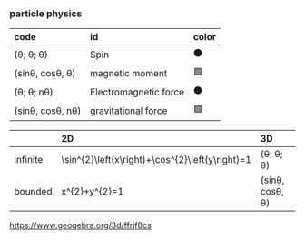 ### particle physics

 | code | id | color |
 | :--- |:---|  :---|  
 | (θ; θ; θ) |  Spin | ⚫ |
 |(sinθ, cosθ, θ)| magnetic moment|🟩 |
 |(θ; θ; nθ) |  Electromagnetic force| ⚫ |
 |(sinθ, cosθ, nθ)|  gravitational force| 🟩|

| |2D|3D|
| :--- |:---|  :---| 
|infinite| \sin^{2}\left(x\right)+\cos^{2}\left(y\right)=1|(θ; θ; θ) |
|bounded| x^{2}+y^{2}=1| (sinθ, cosθ, θ)|

   https://www.geogebra.org/3d/ffrjf8cs
